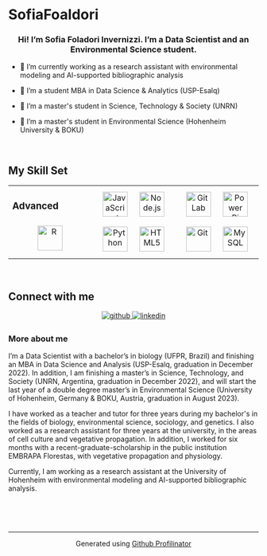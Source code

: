 # SofiaFoaldori

### <div align="center">Hi! I’m Sofia Foladori Invernizzi. I’m a Data Scientist and an Environmental Science student.  </div>  
  

- 💼 I’m currently working as a research assistant with environmental modeling and AI-supported bibliographic analysis  
  

- 📖 I’m a student MBA in Data Science & Analytics (USP-Esalq)   
  

- 📖 I’m a master's student in Science, Technology & Society (UNRN)   
  

- 📖 I’m a master's student in Environmental Science (Hohenheim University & BOKU)  
  

<br/>  


## My Skill Set  
<table><tr><td valign="top" width="33%">



### Advanced  
<div align="center">  
<a href="https://www.r-project.org/" target="_blank"><img style="margin: 10px" src="https://profilinator.rishav.dev/skills-assets/r.svg" alt="R" height="50" /></a>  
</div>

</td><td valign="top" width="33%">

<div align="center">  
<a href="https://www.javascript.com/" target="_blank"><img style="margin: 10px" src="https://profilinator.rishav.dev/skills-assets/javascript-original.svg" alt="JavaScript" height="50" /></a>  
<a href="https://nodejs.org/" target="_blank"><img style="margin: 10px" src="https://profilinator.rishav.dev/skills-assets/nodejs-original-wordmark.svg" alt="Node.js" height="50" /></a>  
<a href="https://www.python.org/" target="_blank"><img style="margin: 10px" src="https://profilinator.rishav.dev/skills-assets/python-original.svg" alt="Python" height="50" /></a>  
<a href="https://en.wikipedia.org/wiki/HTML5" target="_blank"><img style="margin: 10px" src="https://profilinator.rishav.dev/skills-assets/html5-original-wordmark.svg" alt="HTML5" height="50" /></a>  
</div>

</td><td valign="top" width="33%">

<div align="center">  
<a href="https://about.gitlab.com/" target="_blank"><img style="margin: 10px" src="https://profilinator.rishav.dev/skills-assets/gitlab.svg" alt="GitLab" height="50" /></a>  
<a href="https://powerbi.microsoft.com/en-us/" target="_blank"><img style="margin: 10px" src="https://profilinator.rishav.dev/skills-assets/powerbi.png" alt="Power Bi" height="50" /></a>  
<a href="https://github.com/" target="_blank"><img style="margin: 10px" src="https://profilinator.rishav.dev/skills-assets/git-scm-icon.svg" alt="Git" height="50" /></a>  
<a href="https://www.mysql.com/" target="_blank"><img style="margin: 10px" src="https://profilinator.rishav.dev/skills-assets/mysql-original-wordmark.svg" alt="MySQL" height="50" /></a>  
</div>

</td></tr></table>  

<br/>  


## Connect with me  
<div align="center">
<a href="https://github.com/sofiafoladori" target="_blank">
<img src=https://img.shields.io/badge/github-%2324292e.svg?&style=for-the-badge&logo=github&logoColor=white alt=github style="margin-bottom: 5px;" />
</a>
<a href="https://linkedin.com/in/sofia-foladori-invernizzi" target="_blank">
<img src=https://img.shields.io/badge/linkedin-%231E77B5.svg?&style=for-the-badge&logo=linkedin&logoColor=white alt=linkedin style="margin-bottom: 5px;" />
</a>  
</div>  
  



### More about me  
I’m a Data Scientist with a bachelor’s in biology (UFPR, Brazil) and finishing an MBA in Data Science and Analysis (USP-Esalq, graduation in December 2022). In addition, I am finishing a master’s in Science, Technology, and Society (UNRN, Argentina, graduation in December 2022), and will start the last year of a double degree master’s in Environmental Science (University of Hohenheim, Germany & BOKU, Austria, graduation in August 2023). 

I have worked as a teacher and tutor for three years during my bachelor's in the fields of biology, environmental science, sociology, and genetics. I also worked as a research assistant for three years at the university, in the areas of cell culture and vegetative propagation. In addition, I worked for six months with a recent-graduate-scholarship in the public institution EMBRAPA Florestas, with vegetative propagation and physiology. 

Currently, I am working as a research assistant at the University of Hohenheim with environmental modeling and AI-supported bibliographic analysis.  
  

<br/>  

  

<br/>  


<br />

----
<div align="center">Generated using <a href="https://profilinator.rishav.dev/" target="_blank">Github Profilinator</a></div>

